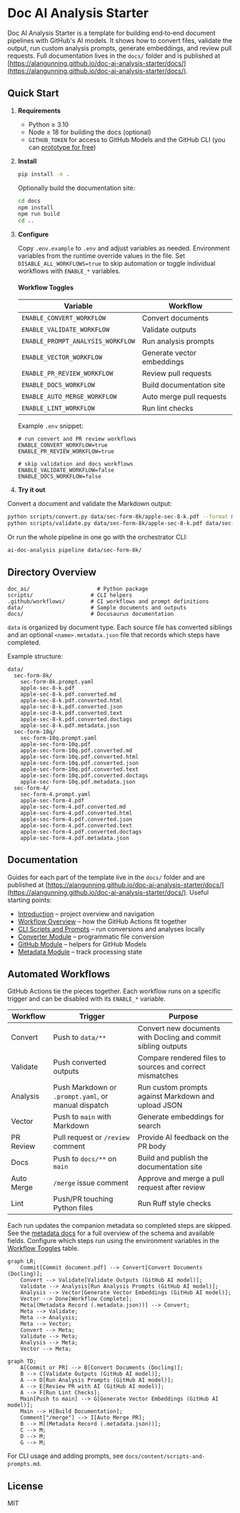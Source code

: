 
# Doc AI Analysis Starter

Doc AI Analysis Starter is a template for building end‑to‑end document pipelines with GitHub's AI models. It shows how to convert files, validate the output, run custom analysis prompts, generate embeddings, and review pull requests. Full documentation lives in the `docs/` folder and is published at [https://alangunning.github.io/doc-ai-analysis-starter/docs/](https://alangunning.github.io/doc-ai-analysis-starter/docs/).

## Quick Start

1. **Requirements**
   - Python ≥ 3.10
   - Node ≥ 18 for building the docs (optional)
   - `GITHUB_TOKEN` for access to GitHub Models and the GitHub CLI (you can [prototype for free](https://docs.github.com/en/github-models/use-github-models/prototyping-with-ai-models))

2. **Install**

   ```bash
   pip install -e .
   ```

   Optionally build the documentation site:

   ```bash
   cd docs
   npm install
   npm run build
   cd ..
   ```

3. **Configure**

   Copy `.env.example` to `.env` and adjust variables as needed. Environment variables from the runtime override values in the file. Set `DISABLE_ALL_WORKFLOWS=true` to skip automation or toggle individual workflows with `ENABLE_*` variables.

   #### Workflow Toggles

   | Variable | Workflow |
   | --- | --- |
   | `ENABLE_CONVERT_WORKFLOW` | Convert documents |
   | `ENABLE_VALIDATE_WORKFLOW` | Validate outputs |
   | `ENABLE_PROMPT_ANALYSIS_WORKFLOW` | Run analysis prompts |
   | `ENABLE_VECTOR_WORKFLOW` | Generate vector embeddings |
   | `ENABLE_PR_REVIEW_WORKFLOW` | Review pull requests |
   | `ENABLE_DOCS_WORKFLOW` | Build documentation site |
   | `ENABLE_AUTO_MERGE_WORKFLOW` | Auto merge pull requests |
   | `ENABLE_LINT_WORKFLOW` | Run lint checks |

   Example `.env` snippet:

   ```env
   # run convert and PR review workflows
   ENABLE_CONVERT_WORKFLOW=true
   ENABLE_PR_REVIEW_WORKFLOW=true

   # skip validation and docs workflows
   ENABLE_VALIDATE_WORKFLOW=false
   ENABLE_DOCS_WORKFLOW=false
   ```

4. **Try it out**

Convert a document and validate the Markdown output:

```bash
python scripts/convert.py data/sec-form-8k/apple-sec-8-k.pdf --format markdown
python scripts/validate.py data/sec-form-8k/apple-sec-8-k.pdf data/sec-form-8k/apple-sec-8-k.pdf.converted.md
```

Or run the whole pipeline in one go with the orchestrator CLI:

```bash
ai-doc-analysis pipeline data/sec-form-8k/
```

## Directory Overview

```
doc_ai/                     # Python package
scripts/                  # CLI helpers
.github/workflows/        # CI workflows and prompt definitions
data/                     # Sample documents and outputs
docs/                     # Docusaurus documentation
```

`data` is organized by document type. Each source file has converted siblings and an optional `<name>.metadata.json` file that records which steps have completed.

Example structure:

```
data/
  sec-form-8k/
    sec-form-8k.prompt.yaml
    apple-sec-8-k.pdf
    apple-sec-8-k.pdf.converted.md
    apple-sec-8-k.pdf.converted.html
    apple-sec-8-k.pdf.converted.json
    apple-sec-8-k.pdf.converted.text
    apple-sec-8-k.pdf.converted.doctags
    apple-sec-8-k.pdf.metadata.json
  sec-form-10q/
    sec-form-10q.prompt.yaml
    apple-sec-form-10q.pdf
    apple-sec-form-10q.pdf.converted.md
    apple-sec-form-10q.pdf.converted.html
    apple-sec-form-10q.pdf.converted.json
    apple-sec-form-10q.pdf.converted.text
    apple-sec-form-10q.pdf.converted.doctags
    apple-sec-form-10q.pdf.metadata.json
  sec-form-4/
    sec-form-4.prompt.yaml
    apple-sec-form-4.pdf
    apple-sec-form-4.pdf.converted.md
    apple-sec-form-4.pdf.converted.html
    apple-sec-form-4.pdf.converted.json
    apple-sec-form-4.pdf.converted.text
    apple-sec-form-4.pdf.converted.doctags
    apple-sec-form-4.pdf.metadata.json
```

## Documentation

Guides for each part of the template live in the `docs/` folder and are published at [https://alangunning.github.io/doc-ai-analysis-starter/docs/](https://alangunning.github.io/doc-ai-analysis-starter/docs/). Useful starting points:

- [Introduction](https://alangunning.github.io/doc-ai-analysis-starter/docs/content/intro) – project overview and navigation
- [Workflow Overview](https://alangunning.github.io/doc-ai-analysis-starter/docs/content/workflows) – how the GitHub Actions fit together
- [CLI Scripts and Prompts](https://alangunning.github.io/doc-ai-analysis-starter/docs/content/scripts-and-prompts) – run conversions and analyses locally
- [Converter Module](https://alangunning.github.io/doc-ai-analysis-starter/docs/content/converter) – programmatic file conversion
- [GitHub Module](https://alangunning.github.io/doc-ai-analysis-starter/docs/content/github) – helpers for GitHub Models
- [Metadata Module](https://alangunning.github.io/doc-ai-analysis-starter/docs/content/metadata) – track processing state

## Automated Workflows

GitHub Actions tie the pieces together. Each workflow runs on a specific trigger and can be disabled with its `ENABLE_*` variable.

| Workflow | Trigger | Purpose |
| --- | --- | --- |
| Convert | Push to `data/**` | Convert new documents with Docling and commit sibling outputs |
| Validate | Push converted outputs | Compare rendered files to sources and correct mismatches |
| Analysis | Push Markdown or `.prompt.yaml`, or manual dispatch | Run custom prompts against Markdown and upload JSON |
| Vector | Push to `main` with Markdown | Generate embeddings for search |
| PR Review | Pull request or `/review` comment | Provide AI feedback on the PR body |
| Docs | Push to `docs/**` on `main` | Build and publish the documentation site |
| Auto Merge | `/merge` issue comment | Approve and merge a pull request after review |
| Lint | Push/PR touching Python files | Run Ruff style checks |

Each run updates the companion metadata so completed steps are skipped. See the [metadata docs](https://alangunning.github.io/doc-ai-analysis-starter/docs/content/metadata) for a full overview of the schema and available fields. Configure which steps run using the environment variables in the [Workflow Toggles](#workflow-toggles) table.

```mermaid
graph LR;
    Commit[Commit document.pdf] --> Convert[Convert Documents (Docling)];
    Convert --> Validate[Validate Outputs (GitHub AI model)];
    Validate --> Analysis[Run Analysis Prompts (GitHub AI model)];
    Analysis --> Vector[Generate Vector Embeddings (GitHub AI model)];
    Vector --> Done[Workflow Complete];
    Meta[(Metadata Record (.metadata.json))] --> Convert;
    Meta --> Validate;
    Meta --> Analysis;
    Meta --> Vector;
    Convert --> Meta;
    Validate --> Meta;
    Analysis --> Meta;
    Vector --> Meta;
```

```mermaid
graph TD;
    A[Commit or PR] --> B[Convert Documents (Docling)];
    B --> C[Validate Outputs (GitHub AI model)];
    A --> D[Run Analysis Prompts (GitHub AI model)];
    A --> E[Review PR with AI (GitHub AI model)];
    A --> F[Run Lint Checks];
    Main[Push to main] --> G[Generate Vector Embeddings (GitHub AI model)];
    Main --> H[Build Documentation];
    Comment["/merge"] --> I[Auto Merge PR];
    B --> M[(Metadata Record (.metadata.json))];
    C --> M;
    D --> M;
    G --> M;
```

For CLI usage and adding prompts, see `docs/content/scripts-and-prompts.md`.

## License

MIT
